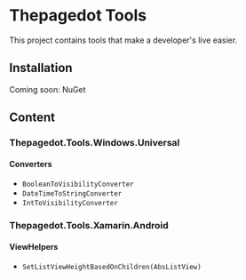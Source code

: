 # Thepagedot Tools
This project contains tools that make a developer's live easier. 

## Installation
Coming soon: NuGet

## Content
### Thepagedot.Tools.Windows.Universal
#### Converters
- `BooleanToVisibilityConverter`
- `DateTimeToStringConverter`
- `IntToVisibilityConverter`

### Thepagedot.Tools.Xamarin.Android
#### ViewHelpers
- `SetListViewHeightBasedOnChildren(AbsListView)`


